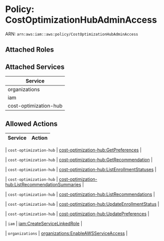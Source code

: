 # Policy: CostOptimizationHubAdminAccess

ARN: `arn:aws:iam::aws:policy/CostOptimizationHubAdminAccess`

## Attached Roles

## Attached Services

| Service |
|---------|
| organizations |
| iam |
| cost-optimization-hub |

## Allowed Actions

| Service | Action |
|:-------:|--------|

| `cost-optimization-hub` | [cost-optimization-hub:GetPreferences](../actions.md#cost-optimization-hub:getpreferences) |

| `cost-optimization-hub` | [cost-optimization-hub:GetRecommendation](../actions.md#cost-optimization-hub:getrecommendation) |

| `cost-optimization-hub` | [cost-optimization-hub:ListEnrollmentStatuses](../actions.md#cost-optimization-hub:listenrollmentstatuses) |

| `cost-optimization-hub` | [cost-optimization-hub:ListRecommendationSummaries](../actions.md#cost-optimization-hub:listrecommendationsummaries) |

| `cost-optimization-hub` | [cost-optimization-hub:ListRecommendations](../actions.md#cost-optimization-hub:listrecommendations) |

| `cost-optimization-hub` | [cost-optimization-hub:UpdateEnrollmentStatus](../actions.md#cost-optimization-hub:updateenrollmentstatus) |

| `cost-optimization-hub` | [cost-optimization-hub:UpdatePreferences](../actions.md#cost-optimization-hub:updatepreferences) |

| `iam` | [iam:CreateServiceLinkedRole](../actions.md#iam:createservicelinkedrole) |

| `organizations` | [organizations:EnableAWSServiceAccess](../actions.md#organizations:enableawsserviceaccess) |
